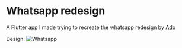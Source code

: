 # Whatsapp redesign

A Flutter app I made trying to recreate the whatsapp redesign by [Ado](https://dribbble.com/albofazl)

Design: ![Whatsapp](https://cdn.dribbble.com/users/2886970/screenshots/15408794/media/9a730ead4b84cb50cfb4a332f7d1a519.png)

